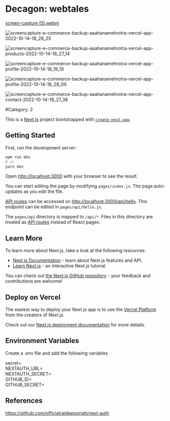 # Decagon: webtales

[screen-capture (5).webm](https://user-images.githubusercontent.com/83857184/195878233-42ecc135-ed5d-44c8-b3d8-7004ae72a496.webm)

![screencapture-e-commerce-backup-aaahanamehrotra-vercel-app-2022-10-14-18_26_25](https://user-images.githubusercontent.com/83857184/195878146-ad8e967d-8825-4c83-a477-304694e724dc.png)

![screencapture-e-commerce-backup-aaahanamehrotra-vercel-app-products-2022-10-14-18_27_14](https://user-images.githubusercontent.com/83857184/195878128-e77710b5-cc14-417a-8d4a-7c54776247fc.png)

![screencapture-e-commerce-backup-aaahanamehrotra-vercel-app-profile-2022-10-14-18_19_19](https://user-images.githubusercontent.com/83857184/195878140-33adae10-7025-435c-a904-811377e28365.png)

![screencapture-e-commerce-backup-aaahanamehrotra-vercel-app-profile-2022-10-14-18_28_09](https://user-images.githubusercontent.com/83857184/195878143-80194375-7781-4e61-a34e-3440e8f4542b.png)

![screencapture-e-commerce-backup-aaahanamehrotra-vercel-app-contact-2022-10-14-18_27_38](https://user-images.githubusercontent.com/83857184/195878152-940cd3d9-6bc7-4412-aa7a-655d549b6061.png)


#Category: 2

This is a [Next.js](https://nextjs.org/) project bootstrapped with [`create-next-app`](https://github.com/vercel/next.js/tree/canary/packages/create-next-app).

## Getting Started

First, run the development server:

```bash
npm run dev
# or
yarn dev
```

Open [http://localhost:3000](http://localhost:3000) with your browser to see the result.

You can start editing the page by modifying `pages/index.js`. The page auto-updates as you edit the file.

[API routes](https://nextjs.org/docs/api-routes/introduction) can be accessed on [http://localhost:3000/api/hello](http://localhost:3000/api/hello). This endpoint can be edited in `pages/api/hello.js`.

The `pages/api` directory is mapped to `/api/*`. Files in this directory are treated as [API routes](https://nextjs.org/docs/api-routes/introduction) instead of React pages.

## Learn More

To learn more about Next.js, take a look at the following resources:

- [Next.js Documentation](https://nextjs.org/docs) - learn about Next.js features and API.
- [Learn Next.js](https://nextjs.org/learn) - an interactive Next.js tutorial.

You can check out [the Next.js GitHub repository](https://github.com/vercel/next.js/) - your feedback and contributions are welcome!

## Deploy on Vercel

The easiest way to deploy your Next.js app is to use the [Vercel Platform](https://vercel.com/new?utm_medium=default-template&filter=next.js&utm_source=create-next-app&utm_campaign=create-next-app-readme) from the creators of Next.js.

Check out our [Next.js deployment documentation](https://nextjs.org/docs/deployment) for more details.


## Environment Variables

Create a .env file and add the following variables<br>

secret=<br>
NEXTAUTH_URL=<br>
NEXTAUTH_SECRET=<br>
GITHUB_ID=<br>
GITHUB_SECRET=<br>


## References
https://github.com/officialrajdeepsingh/next-auth <br>

